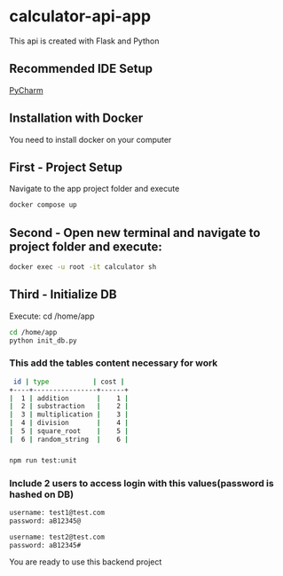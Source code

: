 # calculator-api-app

This api is created with Flask and Python

## Recommended IDE Setup

[PyCharm](https://www.jetbrains.com/es-es/pycharm/)

## Installation with Docker
You need to install docker on your computer

## First - Project Setup
Navigate to the app project folder and execute
	
```sh
docker compose up
```

## Second - Open new terminal and navigate to project folder and execute:

```sh
docker exec -u root -it calculator sh
```

## Third - Initialize DB
Execute:
	cd /home/app
```sh
cd /home/app
python init_db.py
```

### This add the tables content necessary for work

```sh
 id | type           | cost |
+----+----------------+------+
|  1 | addition       |    1 |
|  2 | substraction   |    2 |
|  3 | multiplication |    3 |
|  4 | division       |    4 |
|  5 | square_root    |    5 |
|  6 | random_string  |    6 |
```

### 

```sh
npm run test:unit
```

### Include 2 users to access login with this values(password is hashed on DB)

```sh
username: test1@test.com
password: aB12345@

username: test2@test.com
password: aB12345#
```

You are ready to use this backend project
